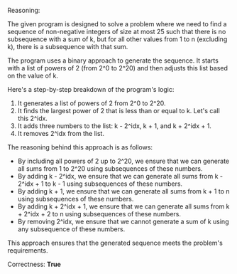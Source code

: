 Reasoning:

The given program is designed to solve a problem where we need to find a sequence of non-negative integers of size at most 25 such that there is no subsequence with a sum of k, but for all other values from 1 to n (excluding k), there is a subsequence with that sum.

The program uses a binary approach to generate the sequence. It starts with a list of powers of 2 (from 2^0 to 2^20) and then adjusts this list based on the value of k.

Here's a step-by-step breakdown of the program's logic:

1. It generates a list of powers of 2 from 2^0 to 2^20.
2. It finds the largest power of 2 that is less than or equal to k. Let's call this 2^idx.
3. It adds three numbers to the list: k - 2^idx, k + 1, and k + 2^idx + 1.
4. It removes 2^idx from the list.

The reasoning behind this approach is as follows:

* By including all powers of 2 up to 2^20, we ensure that we can generate all sums from 1 to 2^20 using subsequences of these numbers.
* By adding k - 2^idx, we ensure that we can generate all sums from k - 2^idx + 1 to k - 1 using subsequences of these numbers.
* By adding k + 1, we ensure that we can generate all sums from k + 1 to n using subsequences of these numbers.
* By adding k + 2^idx + 1, we ensure that we can generate all sums from k + 2^idx + 2 to n using subsequences of these numbers.
* By removing 2^idx, we ensure that we cannot generate a sum of k using any subsequence of these numbers.

This approach ensures that the generated sequence meets the problem's requirements.

Correctness: **True**